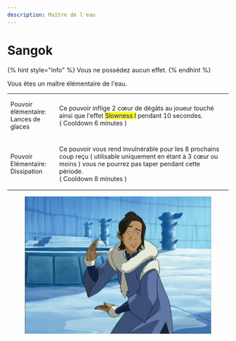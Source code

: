 ```yaml
---
description: Maître de l'eau
---
```


# Sangok

{% hint style="info" %}
Vous ne possédez aucun effet.
{% endhint %}

Vous êtes un maître élémentaire de l'eau.

|                                                 |                                                                                                                                                                                                         |
| ----------------------------------------------- | ------------------------------------------------------------------------------------------------------------------------------------------------------------------------------------------------------- |
| <p>Pouvoir élémentaire:<br>Lances de glaces</p> | <p>Ce pouvoir inflige 2 cœur de dégâts au joueur touché ainsi que l'effet <mark style="color:blue;">Slowness I</mark> pendant 10 secondes.<br>( Cooldown 6 minutes )</p>                                |
| <p>Pouvoir Elémentaire:<br>Dissipation</p>      | <p>Ce pouvoir vous rend invulnérable pour les 8 prochains coup reçu ( utilisable uniquement en étant à 3 cœur ou moins ) vous ne pourrez pas taper pendant cette période.<br>( Cooldown 8 minutes )</p> |



<figure><img src="../../.gitbook/assets/R.jpg" alt=""><figcaption></figcaption></figure>
